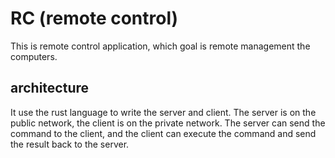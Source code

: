 # RC (remote control)

This is remote control application, which goal is remote management the computers. 

## architecture

It use the rust language to write the server and client. 
The server is on the public network, the client is on the private network. 
The server can send the command to the client, and the client can execute the command and send the result back to the server. 
